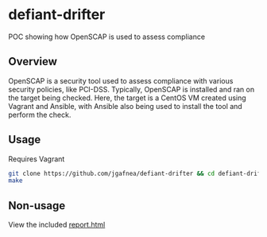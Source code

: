# defiant-drifter

POC showing how OpenSCAP is used to assess compliance

## Overview

OpenSCAP is a security tool used to assess compliance with various security policies, like PCI-DSS. Typically, OpenSCAP is installed and ran on the target being checked. Here, the target is a CentOS VM created using Vagrant and Ansible, with Ansible also being used to install the tool and perform the check.

## Usage

Requires Vagrant

```sh
git clone https://github.com/jgafnea/defiant-drifter && cd defiant-drifter
make
```

## Non-usage

View the included [report.html](https://github.com/jgafnea/defiant-drifter/blob/main/report.html)
